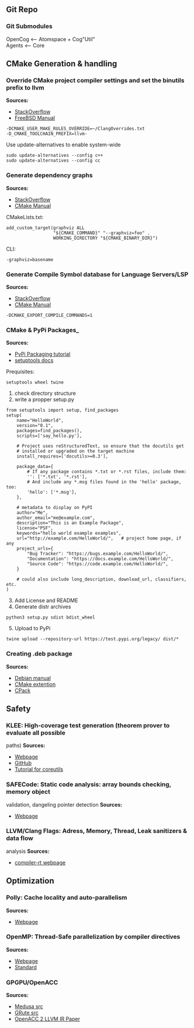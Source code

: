 ## Git Repo
### Git Submodules
OpenCog <-- Atomspace + Cog"Util"  
Agents <-- Core 


## CMake Generation & handling
### Override CMake project compiler settings and set the binutils prefix to llvm
__Sources:__
- [StackOverflow](https://stackoverflow.com/questions/7031126/switching-between-gcc-and-clang-llvm-using-cmake)
- [FreeBSD Manual](https://www.freebsd.org/cgi/man.cgi?query=clang++&sektion=1&manpath=FreeBSD+9.0-RELEASE)

```
-DCMAKE_USER_MAKE_RULES_OVERRIDE=~/ClangOverrides.txt 
-D_CMAKE_TOOLCHAIN_PREFIX=llvm-
```

Use update-alternatives to enable system-wide
```
sudo update-alternatives --config c++
sudo update-alternatives --config cc
```

### Generate dependency graphs
__Sources:__
- [StackOverflow](https://stackoverflow.com/questions/42577241/cmake-graphviz-auto-generated)
- [CMake Manual](https://cmake.org/cmake/help/v3.0/module/CMakeGraphVizOptions.html)

CMakeLists.txt:
```
add_custom_target(graphviz ALL
                  "${CMAKE_COMMAND}" "--graphviz=foo" .
                  WORKING_DIRECTORY "${CMAKE_BINARY_DIR}")
```
                  
CLI:
```
-graphviz=basename
```


### Generate Compile Symbol database for Language Servers/LSP
__Sources:__
- [StackOverflow](https://stackoverflow.com/questions/20059670/how-to-use-cmake-export-compile-commands)
- [CMake Manual](https://cmake.org/cmake/help/v3.5/variable/CMAKE_EXPORT_COMPILE_COMMANDS.html)

```
-DCMAKE_EXPORT_COMPILE_COMMANDS=1
```


### CMake & PyPi Packages_
__Sources:__
- [PyPi Packaging tutorial](https://packaging.python.org/tutorials/packaging-projects/)
- [setuptools docs](https://setuptools.readthedocs.io/en/latest/setuptools.html#developer-s-guide)

Prequisites:
```
setuptools wheel twine
```

1. check directory structure
2. write a propper setup.py
```
from setuptools import setup, find_packages
setup(
    name="HelloWorld",
    version="0.1",
    packages=find_packages(),
    scripts=['say_hello.py'],

    # Project uses reStructuredText, so ensure that the docutils get
    # installed or upgraded on the target machine
    install_requires=['docutils>=0.3'],

    package_data={
        # If any package contains *.txt or *.rst files, include them:
        '': ['*.txt', '*.rst'],
        # And include any *.msg files found in the 'hello' package, too:
        'hello': ['*.msg'],
    },

    # metadata to display on PyPI
    author="Me",
    author_email="me@example.com",
    description="This is an Example Package",
    license="PSF",
    keywords="hello world example examples",
    url="http://example.com/HelloWorld/",   # project home page, if any
    project_urls={
        "Bug Tracker": "https://bugs.example.com/HelloWorld/",
        "Documentation": "https://docs.example.com/HelloWorld/",
        "Source Code": "https://code.example.com/HelloWorld/",
    }

    # could also include long_description, download_url, classifiers, etc.
)
```
3. Add License and README
4. Generate distr archives
```
python3 setup.py sdist bdist_wheel
```
5. Upload to PyPi
``` 
twine upload --repository-url https://test.pypi.org/legacy/ dist/*
```


### Creating .deb package
__Sources:__
- [Debian manual](https://www.debian.org/doc/manuals/debmake-doc/ch08.en.html#cmake-multi)
- [CMake extention](https://github.com/IvanSafonov/cmake-deb-packaging)
- [CPack](https://gitlab.kitware.com/cmake/community/wikis/doc/cpack/Configuration)


## Safety
### KLEE: High-coverage test generation (theorem prover to evaluate all possible
paths)
__Sources:__
- [Webpage](http://klee.github.io/)
- [GitHub](https://github.com/klee/klee/tree/master)
- [Tutorial for coreutils](http://klee.github.io/tutorials/testing-coreutils/)


### SAFECode: Static code analysis: array bounds checking, memory object
validation, dangeling pointer detection
__Sources:__
- [Webpage](http://safecode.cs.illinois.edu/index.html)

### LLVM/Clang Flags: Adress, Memory, Thread, Leak sanitizers & data flow
analysis 
__Sources:__
- [compiler-rt webpage](http://compiler-rt.llvm.org/)

## Optimization
### Polly: Cache locality and auto-parallelism 
__Sources:__
- [Webpage](http://polly.llvm.org/)

### OpenMP: Thread-Safe parallelization by compiler directives
__Sources:__
- [Webpage](http://openmp.llvm.org/)
- [Standard](https://www.openmp.org/wp-content/uploads/OpenMP3.1.pdf)

### GPGPU/OpenACC
__Sources:__
- [Medusa src](https://github.com/JianlongZhong/Medusa)
- [GRute src](https://github.com/groute/groute)
- [OpenACC 2 LLVM IR Paper](https://ieeexplore.ieee.org/stamp/stamp.jsp?tp=&arnumber=7550823)
